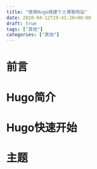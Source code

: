 ```yaml
---
title: "使用Hugo搭建个人博客网站"
date: 2020-04-12T19:41:28+08:00
draft: true
tags: ["其他"]
categories: ["其他"] 
---
```


# 前言

# Hugo简介

# Hugo快速开始

# 主题
